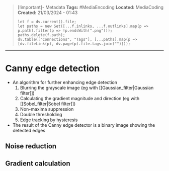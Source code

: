> [!important]- Metadata
> **Tags:** #MediaEncoding 
> **Located:** MediaCoding
> **Created:** 21/03/2024 - 01:43
> ```dataviewjs
> let f = dv.current().file;
> let paths = new Set([...f.inlinks, ...f.outlinks].map(p => p.path).filter(p => !p.endsWith(".png")));
> paths.delete(f.path);
> dv.table(["Connections", "Tags"], [...paths].map(p => [dv.fileLink(p), dv.page(p).file.tags.join("")]));
> ```

___
# Canny edge detection
- An algorithm for further enhancing edge detection 
	1. Blurring the grayscale image (eg with  [[Gaussian_filter|Gaussian filter]])
	2. Calculating the gradient magnitude and direction (eg with [[Sobel_filter|Sobel filter]])
	3. Non-maxima suppression
	4. Double thresholding
	5. Edge tracking by hysteresis
- The result of the Canny edge detector is a binary image showing the detected edges


## Noise reduction 


## Gradient calculation 

## 